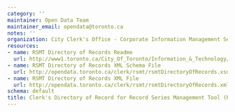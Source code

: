```yaml
---
category: ''
maintainer: Open Data Team
maintainer_email: opendata@toronto.ca
notes: ''
organization: City Clerk's Office - Corporate Information Management Services
resources:
- name: RSMT Directory of Records Readme
  url: http://www1.toronto.ca/City_Of_Toronto/Information_&_Technology/Open_Data/Data_Sets/Assets/Files/rsmtDirectoryOfRecordsReadme.xls
- name: RSMT Directory of Records XML Schema File
  url: http://opendata.toronto.ca/clerk/rsmt/rsmtDirectoryOfRecords.xsd
- name: RSMT Directory of Records XML File
  url: http://opendata.toronto.ca/clerk/rsmt/rsmtDirectoryOfRecords.xml
schema: default
title: Clerk's Directory of Record for Record Series Management Tool (RSMT)
---
```

